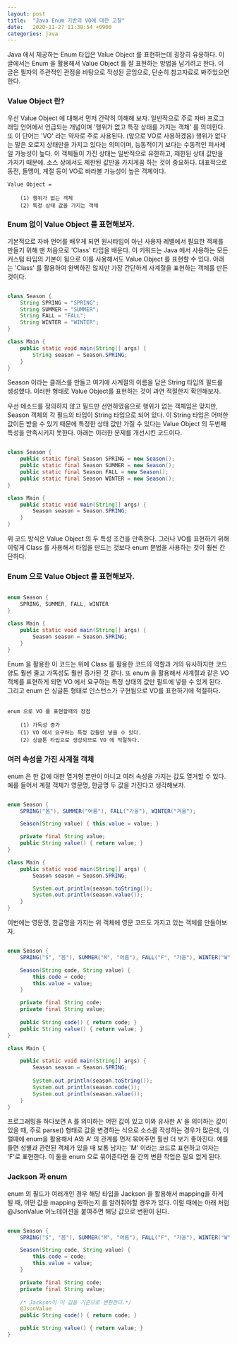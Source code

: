 ```yaml
---
layout: post
title:  "Java Enum 기반의 VO에 대한 고찰"
date:   2020-11-27 11:38:54 +0900
categories: java
---
```


Java 에서 제공하는 Enum 타입은 Value Object 를 표현하는데 굉장히 유용하다. 이 글에서는 Enum 을 활용해서 Value Object 를 잘 표현하는 방법을 남기려고 한다. 이 글은 필자의 주관적인 관점을 바탕으로 작성된 글임으로, 단순히 참고자료로 봐주었으면 한다.

### Value Object 란?

우선 Value Object 에 대해서 먼저 간략히 이해해 보자. 일반적으로 주로 자바 프로그래밍 언어에서 언급되는 개념이며 '행위가 없고 특정 상태를 가지는 객체' 를 의미한다. 또 이 단어는 'VO' 라는 약자로 주로 사용된다. (앞으로 VO로 사용하겠음) 행위가 없다는 말은 오로지 상태만을 가지고 있다는 의미이며, 능동적이기 보다는 수동적인 피사체일 가능성이 높다. 이 객체들이 가진 상태는 일반적으로 유한하고, 제한된 상태 값만을 가지기 때문에. 소스 상에서도 제한된 값만을 가지게끔 하는 것이 중요하다. 대표적으로 동전, 돌멩이, 계절 등이 VO로 바라볼 가능성이 높은 객체이다.

```
Value Object = 

    (1) 행위가 없는 객체
    (2) 특정 상태 값을 가지는 객체

```

### Enum 없이 Value Object 를 표현해보자.

기본적으로 자바 언어를 배우게 되면 원시타입이 아닌 사용자 레벨에서 필요한 객체를 만들기 위해 맨 처음으로 'Class' 타입을 배운다. 이 키워드는 Java 에서 사용하는 모든 커스텀 타입의 기본이 됨으로 이를 사용해서도 Value Object 를 표현할 수 있다. 아래는 'Class' 를 활용하여 완벽하진 않지만 가장 간단하게 사계절을 표현하는 객체를 만든 것이다.

```java

class Season {
    String SPRING = "SPRING";
    String SUMMER = "SUMMER";
    String FALL = "FALL";
    String WINTER = "WINTER";
}

class Main {
    public static void main(String[] args) {
        String season = Season.SPRING;
    }
}

```

Season 이라는 클래스를 만들고 여기에 사계절의 이름을 담은 String 타입의 필드를 생성했다. 이러한 형태로 Value Object를 표현하는 것이 과연 적절한지 확인해보자. 

우선 메소드를 정의하지 않고 필드만 선언하였음으로 행위가 없는 객체임은 맞지만, Season 객체의 각 필드의 타입이 String 타입으로 되어 있다. 이 String 타입은 어떠한 값이든 받을 수 있기 때문에 특정한 상태 값만 가질 수 있다는 Value Object 의 두번째 특성을 만족시키지 못한다. 아래는 이러한 문제를 개선시킨 코드이다.

```java

class Season {
    public static final Season SPRING = new Season();
    public static final Season SUMMER = new Season();
    public static final Season FALL = new Season();
    public static final Season WINTER = new Season();
}

class Main {
    public static void main(String[] args) {
        Season season = Season.SPRING;
    }
}

```

위 코드 방식은 Value Object 의 두 특성 조건을 만족한다. 그러나 VO를 표현하기 위해 이렇게 Class 를 사용해서 타입을 만드는 것보다 enum 문법을 사용하는 것이 훨씬 간단하다.

### Enum 으로 Value Object 를 표현해보자.

```java

enum Season {
    SPRING, SUMMER, FALL, WINTER
}

class Main {
    public static void main(String[] args) {
        Season season = Season.SPRING;
    }
}

```

Enum 을 활용한 이 코드는 위에 Class 를 활용한 코드의 역할과 거의 유사하지만 코드 양도 훨씬 줄고 가독성도 훨씬 증가된 것 같다. 또 enum 을 활용해서 사계절과 같은 VO 객체를 표현하게 되면 VO 에서 요구하는 특정 상태의 값만 필드에 넣을 수 있게 된다. 그리고 enum 은 싱글톤 형태로 인스턴스가 구현됨으로 VO를 표현하기에 적절하다.

```

enum 으로 VO 를 표현할때의 장점

    (1) 가독성 증가
    (1) VO 에서 요구하는 특정 값들만 넣을 수 있다.
    (2) 싱글톤 타입으로 생성되므로 VO 에 적절하다.

```

### 여러 속성을 가진 사계절 객체

enum 은 한 값에 대한 열거형 뿐만이 아니고 여러 속성을 가지는 값도 열거할 수 있다. 예를 들어서 계절 객체가 영문명, 한글명 두 값을 가진다고 생각해보자.

```java

enum Season {
    SPRING("봄"), SUMMER("여름"), FALL("가을"), WINTER("겨울");

    Season(String value) { this.value = value; }

    private final String value;
    public String value() { return value; }
}

class Main {
    public static void main(String[] args) {
        Season season = Season.SPRING;

        System.out.println(season.toString());
        System.out.println(season.value());
    }
}

```

이번에는 영문명, 한글명을 가지는 위 객체에 영문 코드도 가지고 있는 객체를 만들어보자.


```java

enum Season {
    SPRING("S", "봄"), SUMMER("M", "여름"), FALL("F", "가을"), WINTER("W", "겨울");

    Season(String code, String value) { 
        this.code = code;
        this.value = value; 
    }

    private final String code;
    private final String value;
    
    public String code() { return code; }
    public String value() { return value; }
}

class Main {

    public static void main(String[] args) {
        Season season = Season.SPRING;
        
        System.out.println(season.toString());
        System.out.println(season.code());
        System.out.println(season.value());
    }
}

```

프로그래밍을 하다보면 A 를 의미하는 어떤 값이 있고 이와 유사한 A' 을 의미하는 값이 있을 때, 주로 parse() 형태로 값을 변경하는 식으로 소스를 작성하는 경우가 많은데, 이럴때에 enum을 활용해서 A와 A' 의 관계를 먼저 묶어주면 훨씬 더 보기 좋아진다. 예를 들면 성별과 관련된 객체가 있을 때 보통 남자는 'M' 이라는 코드로 표현하고 여자는 'F'로 표현한다.
이 둘을 enum 으로 묶어준다면 둘 간의 변환 작업은 필요 없게 된다.

### Jackson 과 enum

enum 의 필드가 여러개인 경우 해당 타입을 Jackson 을 활용해서 mapping을 하게 될 때, 어떤 값을 mapping 원하는지 를 알려줘야할 경우가 있다. 이럴 때에는 아래 처럼 @JsonValue 어노테이션을 붙여주면 해당 값으로 변환이 된다.

```java

enum Season {
    SPRING("S", "봄"), SUMMER("M", "여름"), FALL("F", "가을"), WINTER("W", "겨울");

    Season(String code, String value) { 
        this.code = code;
        this.value = value; 
    }

    private final String code;
    private final String value;
    
    /* Jackson이 이 값을 기준으로 변환한다.*/
    @JsonValue
    public String code() { return code; }

    public String value() { return value; }
}

```
